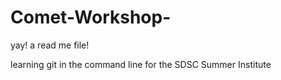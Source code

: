 # Comet-Workshop-

yay! a read me file! 

learning git in the command line for the SDSC Summer Institute 
